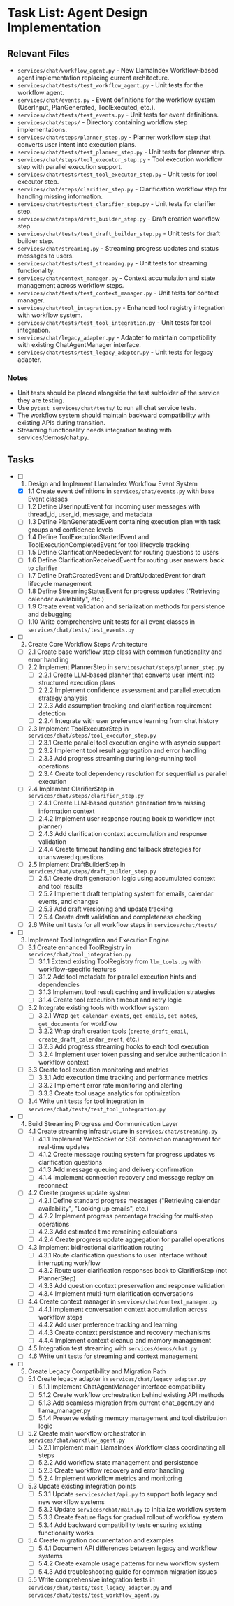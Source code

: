 # Task List: Agent Design Implementation

## Relevant Files

- `services/chat/workflow_agent.py` - New LlamaIndex Workflow-based agent implementation replacing current architecture.
- `services/chat/tests/test_workflow_agent.py` - Unit tests for the workflow agent.
- `services/chat/events.py` - Event definitions for the workflow system (UserInput, PlanGenerated, ToolExecuted, etc.).
- `services/chat/tests/test_events.py` - Unit tests for event definitions.
- `services/chat/steps/` - Directory containing workflow step implementations.
- `services/chat/steps/planner_step.py` - Planner workflow step that converts user intent into execution plans.
- `services/chat/tests/test_planner_step.py` - Unit tests for planner step.
- `services/chat/steps/tool_executor_step.py` - Tool execution workflow step with parallel execution support.
- `services/chat/tests/test_tool_executor_step.py` - Unit tests for tool executor step.
- `services/chat/steps/clarifier_step.py` - Clarification workflow step for handling missing information.
- `services/chat/tests/test_clarifier_step.py` - Unit tests for clarifier step.
- `services/chat/steps/draft_builder_step.py` - Draft creation workflow step.
- `services/chat/tests/test_draft_builder_step.py` - Unit tests for draft builder step.
- `services/chat/streaming.py` - Streaming progress updates and status messages to users.
- `services/chat/tests/test_streaming.py` - Unit tests for streaming functionality.
- `services/chat/context_manager.py` - Context accumulation and state management across workflow steps.
- `services/chat/tests/test_context_manager.py` - Unit tests for context manager.
- `services/chat/tool_integration.py` - Enhanced tool registry integration with workflow system.
- `services/chat/tests/test_tool_integration.py` - Unit tests for tool integration.
- `services/chat/legacy_adapter.py` - Adapter to maintain compatibility with existing ChatAgentManager interface.
- `services/chat/tests/test_legacy_adapter.py` - Unit tests for legacy adapter.

### Notes

- Unit tests should be placed alongside the test subfolder of the service they are testing.
- Use `pytest services/chat/tests/` to run all chat service tests.
- The workflow system should maintain backward compatibility with existing APIs during transition.
- Streaming functionality needs integration testing with services/demos/chat.py.

## Tasks

- [ ] 1. Design and Implement LlamaIndex Workflow Event System
  - [x] 1.1 Create event definitions in `services/chat/events.py` with base Event classes
  - [ ] 1.2 Define UserInputEvent for incoming user messages with thread_id, user_id, message, and metadata
  - [ ] 1.3 Define PlanGeneratedEvent containing execution plan with task groups and confidence levels
  - [ ] 1.4 Define ToolExecutionStartedEvent and ToolExecutionCompletedEvent for tool lifecycle tracking
  - [ ] 1.5 Define ClarificationNeededEvent for routing questions to users
  - [ ] 1.6 Define ClarificationReceivedEvent for routing user answers back to clarifier
  - [ ] 1.7 Define DraftCreatedEvent and DraftUpdatedEvent for draft lifecycle management
  - [ ] 1.8 Define StreamingStatusEvent for progress updates ("Retrieving calendar availability", etc.)
  - [ ] 1.9 Create event validation and serialization methods for persistence and debugging
  - [ ] 1.10 Write comprehensive unit tests for all event classes in `services/chat/tests/test_events.py`

- [ ] 2. Create Core Workflow Steps Architecture
  - [ ] 2.1 Create base workflow step class with common functionality and error handling
  - [ ] 2.2 Implement PlannerStep in `services/chat/steps/planner_step.py`
    - [ ] 2.2.1 Create LLM-based planner that converts user intent into structured execution plans
    - [ ] 2.2.2 Implement confidence assessment and parallel execution strategy analysis
    - [ ] 2.2.3 Add assumption tracking and clarification requirement detection
    - [ ] 2.2.4 Integrate with user preference learning from chat history
  - [ ] 2.3 Implement ToolExecutorStep in `services/chat/steps/tool_executor_step.py`
    - [ ] 2.3.1 Create parallel tool execution engine with asyncio support
    - [ ] 2.3.2 Implement tool result aggregation and error handling
    - [ ] 2.3.3 Add progress streaming during long-running tool operations
    - [ ] 2.3.4 Create tool dependency resolution for sequential vs parallel execution
  - [ ] 2.4 Implement ClarifierStep in `services/chat/steps/clarifier_step.py`
    - [ ] 2.4.1 Create LLM-based question generation from missing information context
    - [ ] 2.4.2 Implement user response routing back to workflow (not planner)
    - [ ] 2.4.3 Add clarification context accumulation and response validation
    - [ ] 2.4.4 Create timeout handling and fallback strategies for unanswered questions
  - [ ] 2.5 Implement DraftBuilderStep in `services/chat/steps/draft_builder_step.py`
    - [ ] 2.5.1 Create draft generation logic using accumulated context and tool results
    - [ ] 2.5.2 Implement draft templating system for emails, calendar events, and changes
    - [ ] 2.5.3 Add draft versioning and update tracking
    - [ ] 2.5.4 Create draft validation and completeness checking
  - [ ] 2.6 Write unit tests for all workflow steps in `services/chat/tests/`

- [ ] 3. Implement Tool Integration and Execution Engine
  - [ ] 3.1 Create enhanced ToolRegistry in `services/chat/tool_integration.py`
    - [ ] 3.1.1 Extend existing ToolRegistry from `llm_tools.py` with workflow-specific features
    - [ ] 3.1.2 Add tool metadata for parallel execution hints and dependencies
    - [ ] 3.1.3 Implement tool result caching and invalidation strategies
    - [ ] 3.1.4 Create tool execution timeout and retry logic
  - [ ] 3.2 Integrate existing tools with workflow system
    - [ ] 3.2.1 Wrap `get_calendar_events`, `get_emails`, `get_notes`, `get_documents` for workflow
    - [ ] 3.2.2 Wrap draft creation tools (`create_draft_email`, `create_draft_calendar_event`, etc.)
    - [ ] 3.2.3 Add progress streaming hooks to each tool execution
    - [ ] 3.2.4 Implement user token passing and service authentication in workflow context
  - [ ] 3.3 Create tool execution monitoring and metrics
    - [ ] 3.3.1 Add execution time tracking and performance metrics
    - [ ] 3.3.2 Implement error rate monitoring and alerting
    - [ ] 3.3.3 Create tool usage analytics for optimization
  - [ ] 3.4 Write unit tests for tool integration in `services/chat/tests/test_tool_integration.py`

- [ ] 4. Build Streaming Progress and Communication Layer
  - [ ] 4.1 Create streaming infrastructure in `services/chat/streaming.py`
    - [ ] 4.1.1 Implement WebSocket or SSE connection management for real-time updates
    - [ ] 4.1.2 Create message routing system for progress updates vs clarification questions
    - [ ] 4.1.3 Add message queuing and delivery confirmation
    - [ ] 4.1.4 Implement connection recovery and message replay on reconnect
  - [ ] 4.2 Create progress update system
    - [ ] 4.2.1 Define standard progress messages ("Retrieving calendar availability", "Looking up emails", etc.)
    - [ ] 4.2.2 Implement progress percentage tracking for multi-step operations
    - [ ] 4.2.3 Add estimated time remaining calculations
    - [ ] 4.2.4 Create progress update aggregation for parallel operations
  - [ ] 4.3 Implement bidirectional clarification routing
    - [ ] 4.3.1 Route clarification questions to user interface without interrupting workflow
    - [ ] 4.3.2 Route user clarification responses back to ClarifierStep (not PlannerStep)
    - [ ] 4.3.3 Add question context preservation and response validation
    - [ ] 4.3.4 Implement multi-turn clarification conversations
  - [ ] 4.4 Create context manager in `services/chat/context_manager.py`
    - [ ] 4.4.1 Implement conversation context accumulation across workflow steps
    - [ ] 4.4.2 Add user preference tracking and learning
    - [ ] 4.4.3 Create context persistence and recovery mechanisms
    - [ ] 4.4.4 Implement context cleanup and memory management
  - [ ] 4.5 Integration test streaming with `services/demos/chat.py`
  - [ ] 4.6 Write unit tests for streaming and context management

- [ ] 5. Create Legacy Compatibility and Migration Path
  - [ ] 5.1 Create legacy adapter in `services/chat/legacy_adapter.py`
    - [ ] 5.1.1 Implement ChatAgentManager interface compatibility
    - [ ] 5.1.2 Create workflow orchestration behind existing API methods
    - [ ] 5.1.3 Add seamless migration from current chat_agent.py and llama_manager.py
    - [ ] 5.1.4 Preserve existing memory management and tool distribution logic
  - [ ] 5.2 Create main workflow orchestrator in `services/chat/workflow_agent.py`
    - [ ] 5.2.1 Implement main LlamaIndex Workflow class coordinating all steps
    - [ ] 5.2.2 Add workflow state management and persistence
    - [ ] 5.2.3 Create workflow recovery and error handling
    - [ ] 5.2.4 Implement workflow metrics and monitoring
  - [ ] 5.3 Update existing integration points
    - [ ] 5.3.1 Update `services/chat/api.py` to support both legacy and new workflow systems
    - [ ] 5.3.2 Update `services/chat/main.py` to initialize workflow system
    - [ ] 5.3.3 Create feature flags for gradual rollout of workflow system
    - [ ] 5.3.4 Add backward compatibility tests ensuring existing functionality works
  - [ ] 5.4 Create migration documentation and examples
    - [ ] 5.4.1 Document API differences between legacy and workflow systems
    - [ ] 5.4.2 Create example usage patterns for new workflow system
    - [ ] 5.4.3 Add troubleshooting guide for common migration issues
  - [ ] 5.5 Write comprehensive integration tests in `services/chat/tests/test_legacy_adapter.py` and `services/chat/tests/test_workflow_agent.py` 